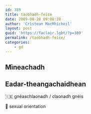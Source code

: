 ```yaml
---
id: 389
title: taobhadh-feise
date: 2009-08-28 09:08:28
author: 'Crìstean MacMhìcheil'
layout: post
guid: 'https://faclair.lgbt/?p=389'
permalink: /taobhadh-feise/
categories:
    - gd
---
```


## Mìneachadh

## Eadar-theangachaidhean

&#x1f1ee;&#x1f1ea; gnéaschlaonadh / claonadh gnéis

&#x1f3f4;&#xe0067;&#xe0062;&#xe0065;&#xe006e;&#xe0067;&#xe007f; sexual orientation